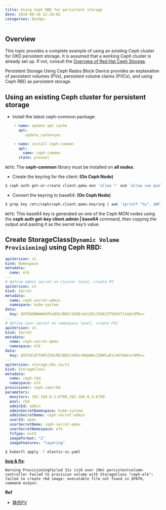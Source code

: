 ```yaml
---
title: Using Ceph RBD for persistent storage
date: 2019-09-16 22:34:02
categories: DevOps
---
```

## Overview

This topic provides a complete example of using an existing Ceph cluster for OKD persistent storage. It is assumed that a working Ceph cluster is already set up. If not, consult the [Overview of Red Hat Ceph Storage](https://access.redhat.com/products/red-hat-ceph-storage).

Persistent Storage Using Ceph Rados Block Device provides an explanation of persistent volumes (PVs), persistent volume claims (PVCs), and using Ceph RBD as persistent storage.


## Using an existing Ceph cluster for persistent storage

<!-- more -->

* Install the latest ceph-common package:

```yaml
    - name: update apt cache
      apt:
         update_cache=yes

    - name: install ceph-common
      apt:
        name: ceph-common
      state: present
```

`NOTE`: The **ceph-common** library must be installed on **all nodes**.

* Create the keyring for the client: **(On Ceph Node)**

```zsh
$ ceph auth get-or-create client.qemu mon 'allow *' osd 'allow rwx pool=rbd' -o /etc/ceph/ceph.client.qemu.keyring
```

* Convert the keyring to base64: **(On Ceph Node)**

```zsh
$ grep key /etc/ceph/ceph.client.qemu.keyring | awk '{printf "%s", $NF}' | base64
```

`NOTE`: This base64 key is generated on one of the Ceph MON nodes using the **ceph auth get-key client.admin | base64** command, then copying the output and pasting it as the secret key’s value.


## Create StorageClass(`Dynamic Volume Provisioning`) using Ceph RBD:

```yaml
apiVersion: v1
kind: Namespace
metadata:
  name: elk
---
# define admin secret on cluster level, create PV
apiVersion: v1
kind: Secret
metadata:
  name: ceph-secret-admin
  namespace: kube-system
data:
  key: QVFEQUNWWmRmTUxBSkJBQXlSV88rUm11RzJSb0J2Tk9SVllSaGc9PQ==
---
# define user secret on namespace level, create PVC
apiVersion: v1
kind: Secret
metadata:
  name: ceph-secret-qemu
  namespace: elk
data:
  key: QVFCNldYTmRtZ29iREJBQSt4dXorNHp0Wi33RWluR1J4U1hWcnc9PQ==
---
apiVersion: storage.k8s.io/v1
kind: StorageClass
metadata:
  name: ceph-rbd
  namespace: elk
provisioner: ceph.com/rbd
parameters:
  monitors: 192.168.0.2:6789,192.168.0.3:6789
  pool: rbd
  adminId: admin
  adminSecretNamespace: kube-system
  adminSecretName: ceph-secret-admin
  userId: qemu
  userSecretName: ceph-secret-qemu
  userSecretNamespace: elk
  fsType: ext4
  imageFormat: "2"
  imageFeatures: "layering"
```

```zsh
$ kubectl apply -f elastic-sc.yaml
```

**[bug & fix](
https://github.com/kubernetes/kubernetes/issues/38923#issuecomment-315255075)**:

```text
Warning ProvisioningFailed 31s (x16 over 19m) persistentvolume-controller Failed to provision volume with StorageClass "ceph-elk": failed to create rbd image: executable file not found in $PATH, command output:
```

**Ref**

+ [静态PV](https://acquaai.github.io/2018/03/23/sonar/#持久卷-pv)
